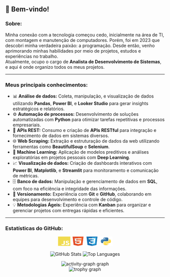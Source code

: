 ## 👋 Bem-vindo!
### Sobre:
Minha conexão com a tecnologia começou cedo, inicialmente na área de TI, com montagem e manutenção de computadores. Porém, foi em 2023 que descobri minha verdadeira paixão: a programação. Desde então, venho aprimorando minhas habilidades por meio de projetos, estudos e experiências no trabalho.  
Atualmente, ocupo o cargo de **Analista de Desenvolvimento de Sistemas**, e aqui é onde organizo todos os meus projetos.

---
### Meus principais conhecimentos:
- 📊 **Análise de dados:** Coleta, manipulação, e visualização de dados utilizando **Pandas**, **Power BI**, e **Looker Studio** para gerar insights estratégicos e relatórios.
- ⚙️ **Automação de processos:** Desenvolvimento de soluções automatizadas com **Python** para otimizar tarefas repetitivas e processos empresariais.
- 🔗 **APIs REST:** Consumo e criação de **APIs RESTful** para integração e fornecimento de dados em sistemas diversos.
- 🌐 **Web Scraping:** Extração e estruturação de dados da web utilizando ferramentas como **BeautifulSoup** e **Selenium**.
- 🤖 **Machine Learning:** Aplicação de modelos preditivos e análises exploratórias em projetos pessoais com **Deep Learning**.
- 📈 **Visualização de dados:** Criação de dashboards interativos com **Power BI**, **Matplotlib**, e **Streamlit** para monitoramento e comunicação de métricas.
- 🗄️ **Banco de dados:** Manipulação e gerenciamento de dados em **SQL**, com foco na eficiência e integridade das informações.
- 🌱 **Versionamento:** Experiência com **Git** e **GitHub**, colaborando em equipes para desenvolvimento e controle de código.
- 💡 **Metodologias Ágeis:** Experiência com **Kanban** para organizar e gerenciar projetos com entregas rápidas e eficientes.
---
### Estatísticas do GitHub:
<div align="center">
  <img alt="Guyb-Js" height="30" width="40" src="https://raw.githubusercontent.com/devicons/devicon/master/icons/javascript/javascript-plain.svg">
  <img alt="Guyb-HTML" height="30" width="40" src="https://raw.githubusercontent.com/devicons/devicon/master/icons/html5/html5-original.svg">
  <img alt="Guyb-CSS" height="30" width="40" src="https://raw.githubusercontent.com/devicons/devicon/master/icons/css3/css3-original.svg">
  <img alt="Guyb-Python" height="30" width="40" src="https://raw.githubusercontent.com/devicons/devicon/master/icons/python/python-original.svg">
</div>

<p align="center">
  <img src="https://github-readme-stats.vercel.app/api?username=GuybsonDev&show_icons=true&theme=radical" alt="GitHub Stats" style="height: 200px; width: 45%;" />
  <img src="https://github-readme-stats.vercel.app/api/top-langs/?username=GuybsonDev&layout=compact&theme=radical" alt="Top Languages" style="height: 200px; width: 46%;" />
</p>

<div align="center">
  <img src="https://github-readme-activity-graph.vercel.app/graph?username=GuybsonDev&radius=16&theme=radical&area=true&hide_border=true" height="300" alt="activity-graph graph" />
</div>

<div align="center">
  <img src="https://github-profile-trophy.vercel.app?username=GuybsonDev&theme=radical&column=-1&row=1&margin-w=8&margin-h=8&no-bg=true&no-frame=true&order=4" height="150" alt="trophy graph" />
</div>

